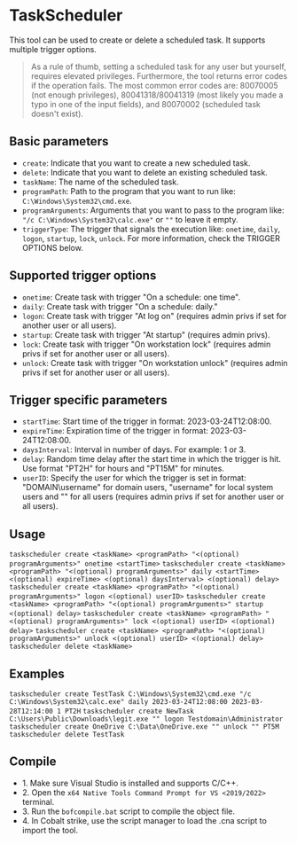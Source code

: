 # TaskScheduler
This tool can be used to create or delete a scheduled task. It supports multiple trigger options. 

>As a rule of thumb, setting a scheduled task for any user but yourself, requires elevated privileges. Furthermore, the tool returns error codes if the operation fails. The most common error codes are: 80070005 (not enough privileges), 80041318/80041319 (most likely you made a typo in one of the input fields), and 80070002 (scheduled task doesn't exist). 

## Basic parameters
* `create`: Indicate that you want to create a new scheduled task.
* `delete`: Indicate that you want to delete an existing scheduled task.
* `taskName`: The name of the scheduled task.
* `programPath`: Path to the program that you want to run like: `C:\Windows\System32\cmd.exe`.
* `programArguments`: Arguments that you want to pass to the program like: `"/c C:\Windows\System32\calc.exe"` or `""` to leave it empty.
* `triggerType`: The trigger that signals the execution like: `onetime`, `daily`, `logon`, `startup`, `lock`, `unlock`. For more information, check the TRIGGER OPTIONS below.

## Supported trigger options
* `onetime`: Create task with trigger "On a schedule: one time".
* `daily`: Create task with trigger "On a schedule: daily."
* `logon`: Create task with trigger "At log on" (requires admin privs if set for another user or all users).
* `startup`: Create task with trigger "At startup" (requires admin privs).
* `lock`: Create task with trigger "On workstation lock" (requires admin privs if set for another user or all users).
* `unlock`: Create task with trigger "On workstation unlock" (requires admin privs if set for another user or all users).

## Trigger specific parameters
* `startTime`: Start time of the trigger in format: 2023-03-24T12:08:00.
* `expireTime`: Expiration time of the trigger in format: 2023-03-24T12:08:00.
* `daysInterval`: Interval in number of days. For example: 1 or 3.
* `delay`: Random time delay after the start time in which the trigger is hit. Use format "PT2H" for hours and "PT15M" for minutes.
* `userID`: Specify the user for which the trigger is set in format: "DOMAIN\username" for domain users, "username" for local system users and "" for all users (requires admin privs if set for another user or all users).

## Usage
`taskscheduler create <taskName> <programPath> "<(optional) programArguments>" onetime <startTime>`
`taskscheduler create <taskName> <programPath> "<(optional) programArguments>" daily <startTime> <(optional) expireTime> <(optional) daysInterval> <(optional) delay>`
`taskscheduler create <taskName> <programPath> "<(optional) programArguments>" logon <(optional) userID>`
`taskscheduler create <taskName> <programPath> "<(optional) programArguments>" startup <(optional) delay>`
`taskscheduler create <taskName> <programPath> "<(optional) programArguments>" lock <(optional) userID> <(optional) delay>`
`taskscheduler create <taskName> <programPath> "<(optional) programArguments>" unlock <(optional) userID> <(optional) delay>`
`taskscheduler delete <taskName>`

## Examples
`taskscheduler create TestTask C:\Windows\System32\cmd.exe "/c C:\Windows\System32\calc.exe" daily 2023-03-24T12:08:00 2023-03-28T12:14:00 1 PT2H`
`taskscheduler create NewTask C:\Users\Public\Downloads\legit.exe "" logon Testdomain\Administrator`
`taskscheduler create OneDrive C:\Data\OneDrive.exe "" unlock "" PT5M`
`taskscheduler delete TestTask`

## Compile
- 1\. Make sure Visual Studio is installed and supports C/C++.
- 2\. Open the `x64 Native Tools Command Prompt for VS <2019/2022>` terminal.
- 3\. Run the `bofcompile.bat` script to compile the object file. 
- 4\. In Cobalt strike, use the script manager to load the .cna script to import the tool. 
